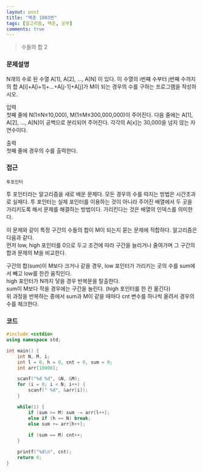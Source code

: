 ```yaml
---
layout: post
title: "백준 1003번"
tags: [알고리즘, 백준, 공부]
comments: true
---
```


> 수들의 합 2  

### 문제설명  
N개의 수로 된 수열 A[1], A[2], …, A[N] 이 있다. 이 수열의 i번째 수부터 j번째 수까지의 합 A[i]+A[i+1]+…+A[j-1]+A[j]가 M이 되는 경우의 수를 구하는 프로그램을 작성하시오.  

입력  
첫째 줄에 N(1≤N≤10,000), M(1≤M≤300,000,000)이 주어진다. 다음 줄에는 A[1], A[2], …, A[N]이 공백으로 분리되어 주어진다. 각각의 A[x]는 30,000을 넘지 않는 자연수이다.  

출력  
첫째 줄에 경우의 수를 출력한다.  

### 접근  
`투포인터`  

투 포인터라는 알고리즘을 새로 배운 문제다. 모든 경우의 수를 따지는 방법은 시간초과로 실패다. 투 포인터는 실제 포인터를 이용하는 것이 아니라 주어진 배열에서 두 곳을 가리키도록 해서 문제를 해결하는 방법이다. 가리킨다는 것은 배열의 인덱스를 의미한다.  

이 문제와 같이 특정 구간의 수들의 합이 M이 되는지 묻는 문제에 적합하다. 알고리즘은 다음과 같다.  
먼저 low, high 포인터를 0으로 두고 조건에 따라 구간을 늘리거나 줄여가며 그 구간의 합과 문제의 M을 비교한다.  

구간의 합(sum)이 M보다 크거나 같을 경우, low 포인터가 가리키는 곳의 수를 sum에서 빼고 low를 한칸 움직인다.  
high 포인터가 N까지 닿을 경우 반복문을 탈출한다.  
sum이 M보다 작을 경우에는 구간을 늘린다. (high 포인터를 한 칸 옮긴다)  
위 과정을 반복하는 중에서 sum과 M이 같을 때마다 cnt 변수를 하나씩 올려서 경우의 수를 체크한다.  

### 코드  
~~~c++
#include <cstdio>
using namespace std;

int main() {
    int N, M, i;
    int l = 0, h = 0, cnt = 0, sum = 0;
    int arr[10000];

    scanf("%d %d", &N, &M);
    for (i = 0; i < N; i++) {
        scanf(" %d", &arr[i]);
    }

    while(1) {
        if (sum >= M) sum -= arr[l++];
        else if (h == N) break;
        else sum += arr[h++];
        
        if (sum == M) cnt++;
    }

    printf("%d\n", cnt);
    return 0;
}
~~~